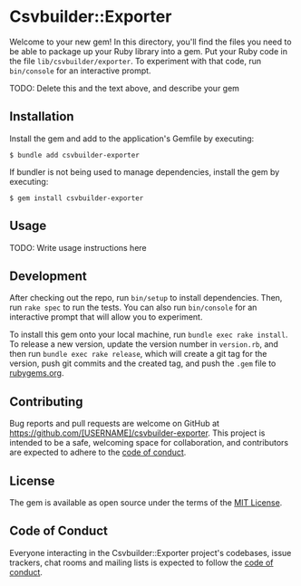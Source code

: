 # Csvbuilder::Exporter

Welcome to your new gem! In this directory, you'll find the files you need to be able to package up your Ruby library into a gem. Put your Ruby code in the file `lib/csvbuilder/exporter`. To experiment with that code, run `bin/console` for an interactive prompt.

TODO: Delete this and the text above, and describe your gem

## Installation

Install the gem and add to the application's Gemfile by executing:

    $ bundle add csvbuilder-exporter

If bundler is not being used to manage dependencies, install the gem by executing:

    $ gem install csvbuilder-exporter

## Usage

TODO: Write usage instructions here

## Development

After checking out the repo, run `bin/setup` to install dependencies. Then, run `rake spec` to run the tests. You can also run `bin/console` for an interactive prompt that will allow you to experiment.

To install this gem onto your local machine, run `bundle exec rake install`. To release a new version, update the version number in `version.rb`, and then run `bundle exec rake release`, which will create a git tag for the version, push git commits and the created tag, and push the `.gem` file to [rubygems.org](https://rubygems.org).

## Contributing

Bug reports and pull requests are welcome on GitHub at https://github.com/[USERNAME]/csvbuilder-exporter. This project is intended to be a safe, welcoming space for collaboration, and contributors are expected to adhere to the [code of conduct](https://github.com/[USERNAME]/csvbuilder-exporter/blob/main/CODE_OF_CONDUCT.md).

## License

The gem is available as open source under the terms of the [MIT License](https://opensource.org/licenses/MIT).

## Code of Conduct

Everyone interacting in the Csvbuilder::Exporter project's codebases, issue trackers, chat rooms and mailing lists is expected to follow the [code of conduct](https://github.com/[USERNAME]/csvbuilder-exporter/blob/main/CODE_OF_CONDUCT.md).
